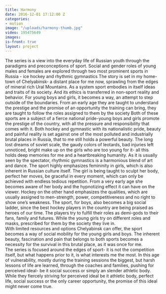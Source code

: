 ```yaml
---
title: Harmony
date: 2016-12-01 17:12:00 Z
categories:
- motion
image: "/uploads/harmony-thumb.jpg"
video: 195475649
images: 
is-front: true
layout: project
---
```


The series is a view into the everyday life of Russian youth through the paradigms and preconceptions of sport. Social and gender roles of young males and females are explored through two most prominent sports in Russia - ice hockey and rhythmic gymnastics
The story is set in my home-town of Chelyabinsk- a distant place for me now, sprawling from the edges of mineral rich Ural Mountains.
As a system sport embodies in itself ideas and traits of its society. And its ethics is transferred in non-sport reality and behavior. For young boys and girls, it becomes a way, an attempt to step outside of the boundaries. From an early age they are taught to understand the prestige and the promise of an opportunity the training can bring, they are taught to follow the roles assigned to them by the society
Both of these sports are a subject of a fierce national pride-young boys and girls promote the prestige of the country, with all the pressure and responsibility that comes with it.
Both hockey and gymnastic with its nationalistic pride, beauty and painful reality is set against one of the most polluted and industrially brutal places in Russia, that to me still holds a powerful beauty. The long lost dreams of soviet scale, the gaudy colors of leotards, bad injuries left unnoticed, bright make up on the girls who are too young for it- all this holds deep memories for me and a heartbreaking humanity.
As it is usually seen by the spectator, rhythmic gymnastics is a harmonious blend of art and dance. The sport highly emphasizes femininity in girls, which is also inherent in Russian culture itself. The girl is being taught to sculpt her body, perfect her moves, be graceful in every moment, which can only be achieved with endless tedious repetition. From a very early age she becomes aware of her body and the hypnotizing effect it can have on the viewer.
Hockey on the other hand emphasizes the qualities, which are usually assigned to men-strength, power, competitiveness and no right to show one’s weakness.
The sport, for boys, also becomes a big social ladder, since the best hockey players in the country are being praised as heroes of our time. The players try to fulfill their roles as demi-gods to their fans, family and futures. While the young girls try on different roles and masks, prescribed for them by the society they live in.                                                          	
With limited resources and options Chelyabinsk can offer, the sport becomes a way of social mobility for the young girls and boys. The inherent beauty, fascination and pain that belongs to both sports becomes a necessity for the survival in this brutal place, as it was once for me.                                                                                                                                           
The series is focused around the edges of sport- it is not the competition itself, but what happens prior to it, is what interests me the most. In this age of vulnerability, mostly during the training sessions the biggest, but harsh lessons of life are learned, through the coaches and families, pushing for perceived ideal- be it social success or simply an slender athletic body.
While they fiercely striving for perceived ideal be it athletic body, perfect life, social success or the only career opportunity, the promise of this ideal might never come true.

